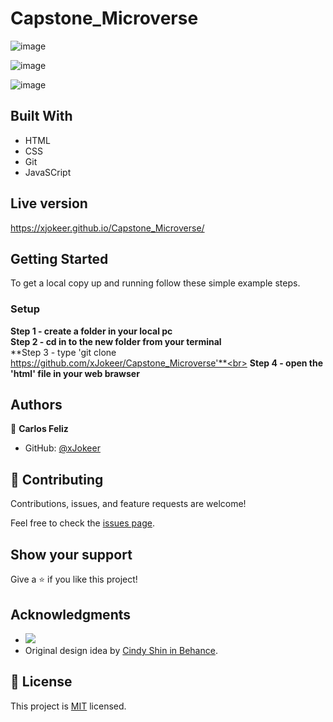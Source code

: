 # Capstone_Microverse


![image](https://user-images.githubusercontent.com/74747182/128095687-b4abd73e-f383-4b99-9824-8e947b4b644d.png)

![image](https://user-images.githubusercontent.com/74747182/128095740-5bb93c39-4fa4-4e43-a5a7-acc9e39c874e.png)

![image](https://user-images.githubusercontent.com/74747182/128095806-c8ce8b50-4896-4f46-8a7a-5b5184e87619.png)





## Built With

- HTML
- CSS
- Git
- JavaSCript

## Live version

https://xjokeer.github.io/Capstone_Microverse/

## Getting Started

To get a local copy up and running follow these simple example steps.

### Setup
**Step 1 - create a folder in your local pc** <br>
**Step 2 - cd in to the new folder from your terminal**<br>
**Step 3 - type 'git clone https://github.com/xJokeer/Capstone_Microverse'**<br>
**Step 4 - open the 'html' file in your web brawser**

## Authors

👤 **Carlos Feliz**

- GitHub: [@xJokeer](https://github.com/xJokeer)

## 🤝 Contributing

Contributions, issues, and feature requests are welcome!

Feel free to check the [issues page](https://github.com/xJokeer/Capstone_Microverse/issues).

## Show your support

Give a ⭐️ if you like this project!

## Acknowledgments
- ![](https://img.shields.io/badge/Microverse-blueviolet)
- Original design idea by [Cindy Shin in Behance](https://www.behance.net/adagio07).

## 📝 License

This project is [MIT](https://github.com/git/git-scm.com/blob/main/MIT-LICENSE.txt) licensed.